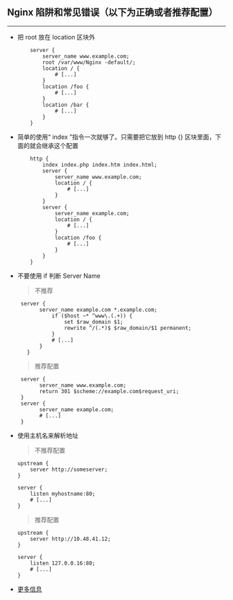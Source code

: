 
## Nginx 陷阱和常见错误（以下为正确或者推荐配置）
---
*  把 root 放在 location 区块外  
    ```
        server {
            server_name www.example.com;
            root /var/www/Nginx -default/;
            location / {
                # [...]
            }
            location /foo {
                # [...]
            }
            location /bar {
                # [...]
            }
        }
    ```
*  简单的使用“ index ”指令一次就够了。只需要把它放到 http {} 区块里面，下面的就会继承这个配置 
    
    ```
        http {
            index index.php index.htm index.html;
            server {
                server_name www.example.com;
                location / {
                    # [...]
                }
            }
            server {
                server_name example.com;
                location / {
                    # [...]
                }
                location /foo {
                    # [...]
                }
            }
        }
    ```
*  不要使用 if 判断 Server Name  
    > 不推荐

     ```
      server {
            server_name example.com *.example.com;
                if ($host ~* ^www\.(.+)) {
                    set $raw_domain $1;
                    rewrite ^/(.*)$ $raw_domain/$1 permanent;
                }
                # [...]
            }
        }
     ```
     > 推荐配置

     ```
      server {
            server_name www.example.com;
            return 301 $scheme://example.com$request_uri;
      }
      server {
            server_name example.com;
            # [...]
      }
     ```
*   使用主机名来解析地址

    > 不推荐配置

    ```
    upstream {
        server http://someserver;
    }

    server {
        listen myhostname:80;
        # [...]
    }
    ```

    > 推荐配置

    ```
    upstream {
        server http://10.48.41.12;
    }

    server {
        listen 127.0.0.16:80;
        # [...]
    }
    ```
*   [更多信息](https://moonbingbing.gitbooks.io/openresty-best-practices/content/ngx/pitfalls_and_common_mistakes.html)    
    

